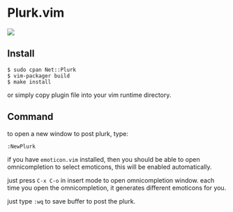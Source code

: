 Plurk.vim
=======

![](http://cloud.github.com/downloads/c9s/plurk.vim/Screen_shot_2009-11-18_at_4.38.10_PM.png)

Install 
-------

    $ sudo cpan Net::Plurk
    $ vim-packager build 
    $ make install

or simply copy plugin file into your vim runtime directory.

Command
-------

to open a new window to post plurk, type:

    :NewPlurk

if you have `emoticon.vim` installed, then you should be able to open
omnicompletion to select emoticons, this will be enabled automatically.

just press `C-x C-o` in insert mode to open omnicompletion window.  each time
you open the omnicompletion, it generates different emoticons for you.

just type `:wq` to save buffer to post the plurk.
